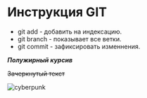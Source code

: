# Инструкция GIT

- git add - добавить на индексацию.
- git branch - показывает все ветки.
- git commit - зафиксировать изменнения.

***Полужирный курсив***

~~Зачеркнутый текст~~

![cyberpunk](cyberpunk.png)